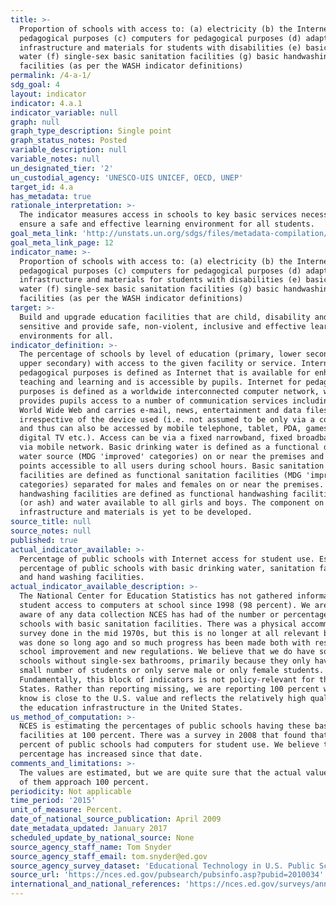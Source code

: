 ```yaml
---
title: >-
  Proportion of schools with access to: (a) electricity (b) the Internet for
  pedagogical purposes (c) computers for pedagogical purposes (d) adapted
  infrastructure and materials for students with disabilities (e) basic drinking
  water (f) single-sex basic sanitation facilities (g) basic handwashing
  facilities (as per the WASH indicator definitions)
permalink: /4-a-1/
sdg_goal: 4
layout: indicator
indicator: 4.a.1
indicator_variable: null
graph: null
graph_type_description: Single point
graph_status_notes: Posted
variable_description: null
variable_notes: null
un_designated_tier: '2'
un_custodial_agency: 'UNESCO-UIS UNICEF, OECD, UNEP'
target_id: 4.a
has_metadata: true
rationale_interpretation: >-
  The indicator measures access in schools to key basic services necessary to
  ensure a safe and effective learning environment for all students.
goal_meta_link: 'http://unstats.un.org/sdgs/files/metadata-compilation/Metadata-Goal-4.pdf'
goal_meta_link_page: 12
indicator_name: >-
  Proportion of schools with access to: (a) electricity (b) the Internet for
  pedagogical purposes (c) computers for pedagogical purposes (d) adapted
  infrastructure and materials for students with disabilities (e) basic drinking
  water (f) single-sex basic sanitation facilities (g) basic handwashing
  facilities (as per the WASH indicator definitions)
target: >-
  Build and upgrade education facilities that are child, disability and gender
  sensitive and provide safe, non-violent, inclusive and effective learning
  environments for all.
indicator_definition: >-
  The percentage of schools by level of education (primary, lower secondary and
  upper secondary) with access to the given facility or service. Internet for
  pedagogical purposes is defined as Internet that is available for enhancing
  teaching and learning and is accessible by pupils. Internet for pedagogical
  purposes is defined as a worldwide interconnected computer network, which
  provides pupils access to a number of communication services including the
  World Wide Web and carries e-mail, news, entertainment and data files,
  irrespective of the device used (i.e. not assumed to be only via a computer)
  and thus can also be accessed by mobile telephone, tablet, PDA, games machine,
  digital TV etc.). Access can be via a fixed narrowband, fixed broadband, or
  via mobile network. Basic drinking water is defined as a functional drinking
  water source (MDG 'improved' categories) on or near the premises and water
  points accessible to all users during school hours. Basic sanitation
  facilities are defined as functional sanitation facilities (MDG 'improved'
  categories) separated for males and females on or near the premises. Basic
  handwashing facilities are defined as functional handwashing facilities, soap
  (or ash) and water available to all girls and boys. The component on adapted
  infrastructure and materials is yet to be developed.
source_title: null
source_notes: null
published: true
actual_indicator_available: >-
  Percentage of public schools with Internet access for student use. Estimated
  percentage of public schools with basic drinking water, sanitation facilities,
  and hand washing facilities.
actual_indicator_available_description: >-
  The National Center for Education Statistics has not gathered information on
  student access to computers at school since 1998 (98 percent). We are not
  aware of any data collection NCES has had of the number or percentage of
  schools with basic sanitation facilities. There was a physical accommodations
  survey done in the mid 1970s, but this is no longer at all relevant because it
  was done so long ago and so much progress has been made both with respect to
  school improvement and new regulations. We believe that we do have some
  schools without single-sex bathrooms, primarily because they only have a very
  small number of students or only serve male or only female students.
  Fundamentally, this block of indicators is not policy-relevant for the United
  States. Rather than reporting missing, we are reporting 100 percent which we
  know is close to the U.S. value and reflects the relatively high quality of
  the education infrastructure in the United States.
us_method_of_computation: >-
  NCES is estimating the percentages of public schools having these basic
  facilities at 100 percent. There was a survey in 2008 that found that 98
  percent of public schools had computers for student use. We believe the
  percentage has increased since that date.
comments_and_limitations: >-
  The values are estimated, but we are quite sure that the actual values for all
  of them approach 100 percent.
periodicity: Not applicable
time_period: '2015'
unit_of_measure: Percent.
date_of_national_source_publication: April 2009
date_metadata_updated: January 2017
scheduled_update_by_national_source: None
source_agency_staff_name: Tom Snyder
source_agency_staff_email: tom.snyder@ed.gov
source_agency_survey_dataset: 'Educational Technology in U.S. Public Schools: Fall 2008'
source_url: 'https://nces.ed.gov/pubsearch/pubsinfo.asp?pubid=2010034'
international_and_national_references: 'https://nces.ed.gov/surveys/annualreports/'
---
```

